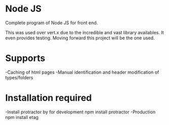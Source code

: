 Node JS
=======

Complete program of Node JS for front end.

This was used over vert.x due to the incredible and vast library availables. It even provides testing.
Moving forward this project will be the one used.

Supports
========

-Caching of html pages
-Manual identification and header modification of types/folders

Installation required
========
-Install protractor by for development
	npm install protractor
-Production
npm install etag
